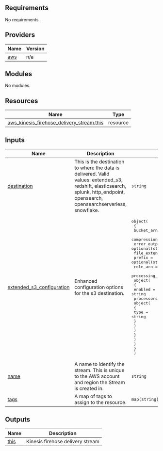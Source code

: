 <!-- BEGIN_TF_DOCS -->
## Requirements

No requirements.

## Providers

| Name | Version |
|------|---------|
| <a name="provider_aws"></a> [aws](#provider\_aws) | n/a |

## Modules

No modules.

## Resources

| Name | Type |
|------|------|
| [aws_kinesis_firehose_delivery_stream.this](https://registry.terraform.io/providers/hashicorp/aws/latest/docs/resources/kinesis_firehose_delivery_stream) | resource |

## Inputs

| Name | Description | Type | Default | Required |
|------|-------------|------|---------|:--------:|
| <a name="input_destination"></a> [destination](#input\_destination) | This is the destination to where the data is delivered. Valid values: extended\_s3, redshift, elasticsearch, splunk, http\_endpoint, opensearch, opensearchserverless, snowflake. | `string` | n/a | yes |
| <a name="input_extended_s3_configuration"></a> [extended\_s3\_configuration](#input\_extended\_s3\_configuration) | Enhanced configuration options for the s3 destination. | <pre>object(<br>    {<br>      bucket_arn          = optional(string)<br>      compression_format  = optional(string)<br>      error_output_prefix = optional(string)<br>      file_extension      = optional(string)<br>      prefix              = optional(string)<br>      role_arn            = optional(string)<br>      processing_configuration = optional(<br>        object(<br>          {<br>            enabled = string<br>            processors = optional(<br>              object(<br>                {<br>                  type = string<br>                }<br>              )<br>            )<br>          }<br>        )<br>      )<br>    }<br>  )</pre> | `null` | no |
| <a name="input_name"></a> [name](#input\_name) | A name to identify the stream. This is unique to the AWS account and region the Stream is created in. | `string` | n/a | yes |
| <a name="input_tags"></a> [tags](#input\_tags) | A map of tags to assign to the resource. | `map(string)` | `null` | no |

## Outputs

| Name | Description |
|------|-------------|
| <a name="output_this"></a> [this](#output\_this) | Kinesis firehose delivery stream |
<!-- END_TF_DOCS -->
